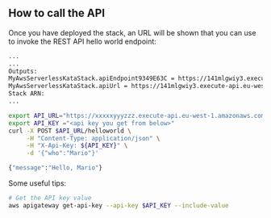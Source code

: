 ## How to call the API

Once you have deployed the stack, an URL will be shown that you can use to invoke the REST API hello world endpoint:

```bash
...
...
Outputs:
MyAwsServerlessKataStack.apiEndpoint9349E63C = https://141mlgwiy3.execute-api.eu-west-1.amazonaws.com/dev/
MyAwsServerlessKataStack.apiUrl = https://141mlgwiy3.execute-api.eu-west-1.amazonaws.com/dev/
Stack ARN:
...
```

```bash
export API_URL="https://xxxxxyyyzzz.execute-api.eu-west-1.amazonaws.com/dev/"
export API_KEY ="<api key you get from below>"
curl -X POST $API_URL/helloworld \
     -H "Content-Type: application/json" \
     -H "X-Api-Key: ${API_KEY}" \
     -d '{"who":"Mario"}'

{"message":"Hello, Mario"}
```

Some useful tips:

```bash
# Get the API key value 
aws apigateway get-api-key --api-key $API_KEY --include-value
```

